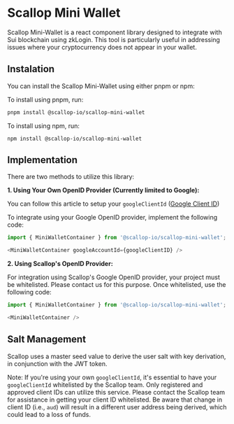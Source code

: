 # Scallop Mini Wallet

Scallop Mini-Wallet is a react component library designed to integrate with Sui blockchain using zkLogin. This tool is particularly useful in addressing issues where your cryptocurrency does not appear in your wallet.

## Instalation

You can install the Scallop Mini-Wallet using either pnpm or npm:

To install using pnpm, run:

```bash
pnpm install @scallop-io/scallop-mini-wallet
```

To install using npm, run:

```
npm install @scallop-io/scallop-mini-wallet
```

## Implementation

There are two methods to utilize this library:

**1. Using Your Own OpenID Provider (Currently limited to Google):**

You can follow this article to setup your `googleClientId` ([Google Client ID](https://docs.sui.io/concepts/cryptography/zklogin#google))

To integrate using your Google OpenID provider, implement the following code:

```ts
import { MiniWalletContainer } from '@scallop-io/scallop-mini-wallet';

<MiniWalletContainer googleAccountId={googleClientID} />
```

**2. Using Scallop's OpenID Provider:**

For integration using Scallop's Google OpenID provider, your project must be whitelisted. Please contact us for this purpose. Once whitelisted, use the following code:

```ts
import { MiniWalletContainer } from '@scallop-io/scallop-mini-wallet';

<MiniWalletContainer />
```

## Salt Management

Scallop uses a master seed value to derive the user salt with key derivation, in conjunction with the JWT token.

Note: If you're using your own `googleClientId`, it's essential to have your `googleClientId` whitelisted by the Scallop team. Only registered and approved client IDs can utilize this service. Please contact the Scallop team for assistance in getting your client ID whitelisted. Be aware that change in client ID (i.e., `aud`) will result in a different user address being derived, which could lead to a loss of funds.